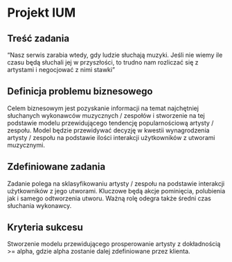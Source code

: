# Projekt IUM

## Treść zadania

“Nasz serwis zarabia wtedy, gdy ludzie słuchają muzyki. Jeśli nie wiemy ile czasu będą słuchali jej w przyszłości, to trudno nam rozliczać się z artystami i negocjować z nimi stawki”

## Definicja problemu biznesowego

Celem biznesowym jest pozyskanie informacji na temat najchętniej słuchanych wykonawców muzycznych / zespołów i stworzenie na tej podstawie modelu przewidującego tendencję popularnościową artysty / zespołu. Model będzie przewidywać decyzję w kwestii wynagrodzenia artysty / zespołu na podstawie ilości interakcji użytkowników z utworami muzycznymi.

## Zdefiniowane zadania

Zadanie polega na sklasyfikowaniu artysty / zespołu na podstawie interakcji użytkowników z jego utworami. Kluczowe będą akcje pominięcia, polubienia jak i samego odtworzenia utworu. Ważną rolę odegra także średni czas słuchania wykonawcy.

## Kryteria sukcesu

Stworzenie modelu przewidującego prosperowanie artysty z dokładnością >= alpha, gdzie alpha zostanie dalej zdefiniowane przez klienta.
